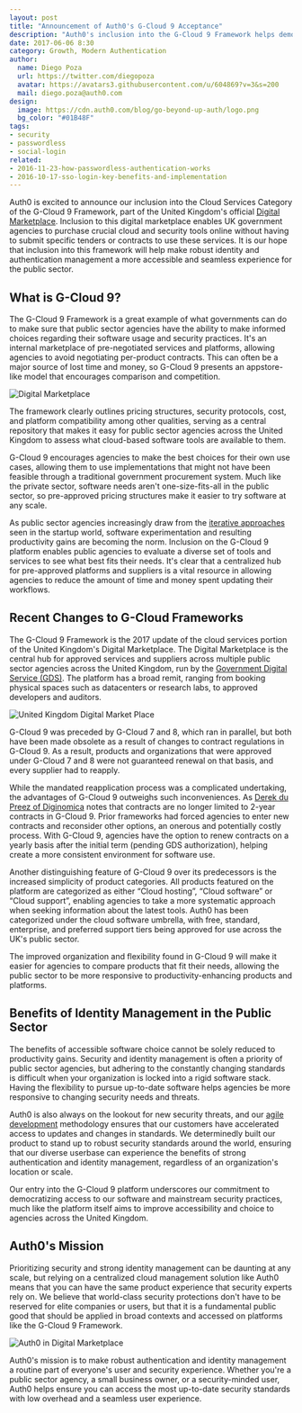 ```yaml
---
layout: post
title: "Announcement of Auth0's G-Cloud 9 Acceptance"
description: "Auth0's inclusion into the G-Cloud 9 Framework helps democratize access to robust identity management to the United Kingdom's public sector."
date: 2017-06-06 8:30
category: Growth, Modern Authentication
author:
  name: Diego Poza
  url: https://twitter.com/diegopoza
  avatar: https://avatars3.githubusercontent.com/u/604869?v=3&s=200
  mail: diego.poza@auth0.com
design:
  image: https://cdn.auth0.com/blog/go-beyond-up-auth/logo.png
  bg_color: "#01B48F"
tags:
- security
- passwordless
- social-login
related:
- 2016-11-23-how-passwordless-authentication-works
- 2016-10-17-sso-login-key-benefits-and-implementation
---
```


Auth0 is excited to announce our inclusion into the Cloud Services Category of the G-Cloud 9 Framework, part of the United Kingdom's official [Digital Marketplace](https://www.digitalmarketplace.service.gov.uk/). Inclusion to this digital marketplace enables UK government agencies to purchase crucial cloud and security tools online without having to submit specific tenders or contracts to use these services. It is our hope that inclusion into this framework will help make robust identity and authentication management a more accessible and seamless experience for the public sector.

## What is G-Cloud 9?

The G-Cloud 9 Framework is a great example of what governments can do to make sure that public sector agencies have the ability to make informed choices regarding their software usage and security practices. It's an internal marketplace of pre-negotiated services and platforms, allowing agencies to avoid negotiating per-product contracts. This can often be a major source of lost time and money, so G-Cloud 9 presents an appstore-like model that encourages comparison and competition.

![Digital Marketplace](https://cdn.auth0.com/blog/digital/marketplace.png)

The framework clearly outlines pricing structures, security protocols, cost, and platform compatibility among other qualities, serving as a central repository that makes it easy for public sector agencies across the United Kingdom to assess what cloud-based software tools are available to them.

G-Cloud 9 encourages agencies to make the best choices for their own use cases, allowing them to use implementations that might not have been feasible through a traditional government procurement system. Much like the private sector, software needs aren't one-size-fits-all in the public sector, so pre-approved pricing structures make it easier to try software at any scale.

As public sector agencies increasingly draw from the [iterative approaches](https://customer.io/blog/push-deploy-already.html) seen in the startup world, software experimentation and resulting productivity gains are becoming the norm. Inclusion on the G-Cloud 9 platform enables public agencies to evaluate a diverse set of tools and services to see what best fits their needs. It's clear that a centralized hub for pre-approved platforms and suppliers is a vital resource in allowing agencies to reduce the amount of time and money spent updating their workflows.

## Recent Changes to G-Cloud Frameworks

The G-Cloud 9 Framework is the 2017 update of the cloud services portion of the United Kingdom's Digital Marketplace. The Digital Marketplace is the central hub for approved services and suppliers across multiple public sector agencies across the United Kingdom, run by the [Government Digital Service (GDS)](https://gds.blog.gov.uk/). The platform has a broad remit, ranging from booking physical spaces such as datacenters or research labs, to approved developers and auditors.

![United Kingdom Digital Market Place](https://cdn.auth0.com/blog/digitalmarket/place.png)

G-Cloud 9 was preceded by G-Cloud 7 and 8, which ran in parallel, but both have been made obsolete as a result of changes to contract regulations in G-Cloud 9. As a result, products and organizations that were approved under G-Cloud 7 and 8 were not guaranteed renewal on that basis, and every supplier had to reapply.

While the mandated reapplication process was a complicated undertaking, the advantages of G-Cloud 9 outweighs such inconveniences. As [Derek du Preez of Diginomica](http://diginomica.com/2017/03/06/g-cloud-9-relaxes-controversial-2-year-contracts-rule-good-news-government-digital-service-gds-announced-g-cloud-9-will-option-extend-two-periods-12-month/) notes that contracts are no longer limited to 2-year contracts in G-Cloud 9. Prior frameworks had forced agencies to enter new contracts and reconsider other options, an onerous and potentially costly process. With G-Cloud 9, agencies have the option to renew contracts on a yearly basis after the initial term (pending GDS authorization), helping create a more consistent environment for software use.

Another distinguishing feature of G-Cloud 9 over its predecessors is the increased simplicity of product categories. All products featured on the platform are categorized as either “Cloud hosting”, “Cloud software” or “Cloud support”, enabling agencies to take a more systematic approach when seeking information about the latest tools. Auth0 has been categorized under the cloud software umbrella, with free, standard, enterprise, and preferred support tiers being approved for use across the UK's public sector.

The improved organization and flexibility found in G-Cloud 9 will make it easier for agencies to compare products that fit their needs, allowing the public sector to be more responsive to productivity-enhancing products and platforms.

## Benefits of Identity Management in the Public Sector

The benefits of accessible software choice cannot be solely reduced to productivity gains. Security and identity management is often a priority of public sector agencies, but adhering to the constantly changing standards is difficult when your organization is locked into a rigid software stack. Having the flexibility to pursue up-to-date software helps agencies be more responsive to changing security needs and threats.

Auth0 is also always on the lookout for new security threats, and our [agile development](https://auth0.com/blog/why-staying-agile-is-key-to-startup-success/) methodology ensures that our customers have accelerated access to updates and changes in standards. We determinedly built our product to stand up to robust security standards around the world, ensuring that our diverse userbase can experience the benefits of strong authentication and identity management, regardless of an organization's location or scale.

Our entry into the G-Cloud 9 platform underscores our commitment to democratizing access to our software and mainstream security practices, much like the platform itself aims to improve accessibility and choice to agencies across the United Kingdom.

## Auth0's Mission

Prioritizing security and strong identity management can be daunting at any scale, but relying on a centralized cloud management solution like Auth0 means that you can have the same product experience that security experts rely on. We believe that world-class security protections don't have to be reserved for elite companies or users, but that it is a fundamental public good that should be applied in broad contexts and accessed on platforms like the G-Cloud 9 Framework.

![Auth0 in Digital Marketplace](https://cdn.auth0.com/blog/marketplace/auth0.png)

Auth0's mission is to make robust authentication and identity management a routine part of everyone's user and security experience. Whether you're a public sector agency, a small business owner, or a security-minded user, Auth0 helps ensure you can access the most up-to-date security standards with low overhead and a seamless user experience.